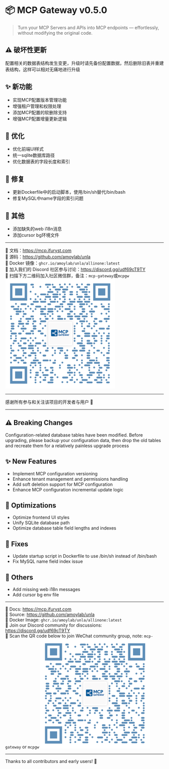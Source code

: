 # 📦 MCP Gateway v0.5.0

> Turn your MCP Servers and APIs into MCP endpoints — effortlessly, without modifying the original code.

## ⚠️ 破坏性更新

配置相关的数据表结构发生变更，升级时请先备份配置数据，然后删除旧表并重建表结构，这样可以相对无痛地进行升级

## ✨ 新功能

- 实现MCP配置版本管理功能
- 增强租户管理和权限处理
- 添加MCP配置的软删除支持
- 增强MCP配置增量更新逻辑

## 🔧 优化

- 优化前端UI样式
- 统一sqlite数据库路径
- 优化数据表的字段长度和索引

## 🐛 修复

- 更新Dockerfile中的启动脚本，使用/bin/sh替代/bin/bash
- 修复MySQL中name字段的索引问题

## 🔨 其他

- 添加缺失的web i18n消息
- 添加cursor bg环境文件

---

📘 文档：https://mcp.ifuryst.com  
🐙 源码：https://github.com/amoylab/unla  
🐳 Docker 镜像：`ghcr.io/amoylab/unla/allinone:latest`  
💬 加入我们的 Discord 社区参与讨论：https://discord.gg/udf69cT9TY  
🔗 扫描下方二维码加入社区微信群，备注：`mcp-gateway`或`mcpgw`
<img src="https://github.com/amoylab/unla/blob/main/web/public/wechat-qrcode.png" alt="微信群二维码" width="350" height="350" />

---

感谢所有参与和关注该项目的开发者与用户 💖

---

## ⚠️ Breaking Changes

Configuration-related database tables have been modified. Before upgrading, please backup your configuration data, then drop the old tables and recreate them for a relatively painless upgrade process

## ✨ New Features

- Implement MCP configuration versioning
- Enhance tenant management and permissions handling
- Add soft deletion support for MCP configuration
- Enhance MCP configuration incremental update logic

## 🔧 Optimizations

- Optimize frontend UI styles
- Unify SQLite database path
- Optimize database table field lengths and indexes

## 🐛 Fixes

- Update startup script in Dockerfile to use /bin/sh instead of /bin/bash
- Fix MySQL name field index issue

## 🔨 Others

- Add missing web i18n messages
- Add cursor bg env file

---

📘 Docs: https://mcp.ifuryst.com  
🐙 Source: https://github.com/amoylab/unla  
🐳 Docker Image: `ghcr.io/amoylab/unla/allinone:latest`  
💬 Join our Discord community for discussions: https://discord.gg/udf69cT9TY  
🔗 Scan the QR code below to join WeChat community group, note: `mcp-gateway` or `mcpgw`
<img src="https://github.com/amoylab/unla/blob/main/web/public/wechat-qrcode.png" alt="WeChat QR Code" width="350" height="350" />

---

Thanks to all contributors and early users! 💖 